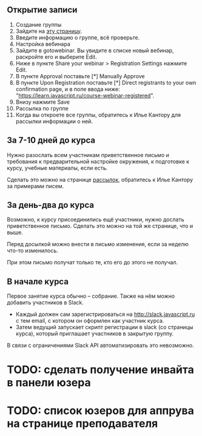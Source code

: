<!--
 - У юзера преподавателя:
   - roles: ["teacher"]
   - profileTabsEnabled: ["courses"]
   - teacherEmail: my@email.com - в отличие от email (скрытый email аккаунта) и publicEmail (публичный в профиле), этот email для коммуникации по курсам, публикуется для курсантов.
   - isTeacherFrontpage: true - для преподавателя, который давно ведёт курсы
   - gotowebinar - данные gotowebinar-организатора
 - Для получения данных gotowebinar, от имени юзера зайти на:
   - https://api.citrixonline.com/oauth/authorize?client_id=5Ven6FoiKXuDfNWYroB95v2xWYJqlFfT
   - с полученным кодом (заменить его в конце строки ниже):
     curl -X POST -H "Accept:application/json" -H "Content-Type: application/x-www-form-urlencoded" "https://api.citrixonline.com/oauth/access_token" -d 'grant_type=authorization_code&client_id=5Ven6FoiKXuDfNWYroB95v2xWYJqlFfT&code=КОД'
   - JSON-результат в свойство юзера gotowebinar   
 - В коллекции courseTeacher должна быть запись о курсе, который он ведёт
 - На https://global.gotowebinar.com, go to Settings > Recording tab and select "Save recordings online (beta)".  
-->

## Открытие записи

1. Создание группы
  1. Зайдите на [эту страницу](/courses/teacher/group-create).
  2. Введите информацию о группе, всё проверьте.
2. Настройка вебинара
  1. Зайдите в gotowebinar. Вы увидите в списке новый вебинар, раскройте его и выберите Edit.
  2. Ниже в пункте Share your webinar > Registration Settings нажмите Edit.
  3. В пункте Approval поставьте [*] Manually Approve
  4. В пункте Upon Registration поставьте [*] Direct registrants to your own confirmation page, и в поле ввода ниже: "https://learn.javascript.ru/course-webinar-registered".
  5. Внизу нажмите Save
3. Рассылка по группе 
  1. Когда вы откроете все группы, обратитесь к Илье Кантору для рассылки информации о ней.

## За 7-10 дней до курса

Нужно разослать всем участникам приветственное письмо и требования к предварительной настройке окружения, 
к подготовке к курсу, учебные материалы, если есть. 

Сделать это можно на странице [рассылок](/newsletter/admin/newsletter-releases), обратитесь к Илье Кантору за примерами писем.

## За день-два до курса

Возможно, к курсу присоединились ещё участники, нужно дослать приветственное письмо. Сделать это можно на той же странице, что и выше.

Перед досылкой можно внести в письмо изменения, если за неделю что-то изменилось.

При этом письмо получат только те, кто его до этого не получал. 

## В начале курса

Первое занятие курса обычно – собрание. Также на нём можно добавить участников в Slack.

- Каждый должен сам зарегистрироваться на <http://slack.javascript.ru> с тем email, с котором он оформлен как участник курса.
- Затем ведущий запускает скрипт регистрации в slack (со страницы курса), который приглашает участников в закрытую группу.

В связи с ограничениями Slack API автоматизировать это невозможно.

# TODO: сделать получение инвайта в панели юзера
# TODO: список юзеров для аппрува на странице преподавателя

